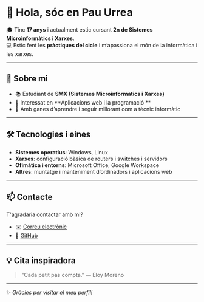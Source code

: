 # 👋 Hola, sóc en Pau Urrea

🎓 Tinc **17 anys** i actualment estic cursant **2n de Sistemes Microinformàtics i Xarxes**.  
💻 Estic fent les **pràctiques del cicle** i m’apassiona el món de la informàtica i les xarxes.  

---

## 🌱 Sobre mi
- 📚 Estudiant de **SMX (Sistemes Microinformàtics i Xarxes)**  
- 🔧 Interessat en **Aplicacions web i la programació **  
- 🚀 Amb ganes d’aprendre i seguir millorant com a tècnic informàtic  

---

## 🛠️ Tecnologies i eines
- **Sistemes operatius**: Windows, Linux  
- **Xarxes**: configuració bàsica de routers i switches i servidors 
- **Ofimàtica i entorns**: Microsoft Office, Google Workspace  
- **Altres**: muntatge i manteniment d’ordinadors  i aplicacions web

---

## 📫 Contacte
T'agradaria contactar amb mi?
- ✉️ [Correu electrònic](mailto:alu.pau.urrea@mataro.epiaedu.cat)  
- 🐙 [GitHub](https://github.com/PauUB)  

---
## 💡 Cita inspiradora
> "Cada petit pas compta." — Eloy Moreno

---

✨ *Gràcies per visitar el meu perfil!*
